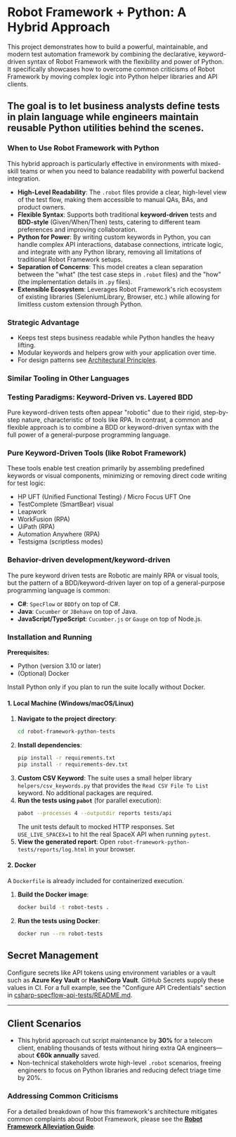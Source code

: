 # Robot Framework + Python: A Hybrid Approach

This project demonstrates how to build a powerful, maintainable, and modern test automation framework by combining the declarative, keyword-driven syntax of Robot Framework with the flexibility and power of Python. It specifically showcases how to overcome common criticisms of Robot Framework by moving complex logic into Python helper libraries and API clients.

The goal is to let business analysts define tests in plain language while engineers maintain reusable Python utilities behind the scenes.
---

### When to Use Robot Framework with Python

This hybrid approach is particularly effective in environments with mixed-skill teams or when you need to balance readability with powerful backend integration.

* **High-Level Readability**: The `.robot` files provide a clear, high-level view of the test flow, making them accessible to manual QAs, BAs, and product owners.
* **Flexible Syntax**: Supports both traditional **keyword-driven** tests and **BDD-style** (Given/When/Then) tests, catering to different team preferences and improving collaboration.
* **Python for Power**: By writing custom keywords in Python, you can handle complex API interactions, database connections, intricate logic, and integrate with any Python library, removing all limitations of traditional Robot Framework setups.
* **Separation of Concerns**: This model creates a clean separation between the "what" (the test case steps in `.robot` files) and the "how" (the implementation details in `.py` files).
* **Extensible Ecosystem**: Leverages Robot Framework's rich ecosystem of existing libraries (SeleniumLibrary, Browser, etc.) while allowing for limitless custom extension through Python.

### Strategic Advantage
- Keeps test steps business readable while Python handles the heavy lifting.
- Modular keywords and helpers grow with your application over time.
- For design patterns see [Architectural Principles](../ARCHITECTURAL_PRINCIPLES.md).

### Similar Tooling in Other Languages

### Testing Paradigms: Keyword-Driven vs. Layered BDD

Pure keyword-driven tests often appear "robotic" due to their rigid, step-by-step nature, characteristic of tools like RPA. In contrast, a common and flexible approach is to combine a BDD or keyword-driven syntax with the full power of a general-purpose programming language.

### Pure Keyword-Driven Tools (like Robot Framework)
These tools enable test creation primarily by assembling predefined keywords or visual components, minimizing or removing direct code writing for test logic:

* HP UFT (Unified Functional Testing) / Micro Focus UFT One
* TestComplete (SmartBear) visual
* Leapwork 
* WorkFusion (RPA)
* UiPath (RPA)
* Automation Anywhere (RPA)
* Testsigma (scriptless modes)

### Behavior-driven development/keyword-driven
The pure keyword driven tests are Robotic are mainly RPA or visual tools, but the pattern of a BDD/keyword-driven layer on top of a general-purpose programming language is common:
* **C#**: `SpecFlow` or `BDDfy` on top of C#.
* **Java**: `Cucumber` or `JBehave` on top of Java.
* **JavaScript/TypeScript**: `Cucumber.js` or `Gauge` on top of Node.js.

### Installation and Running

**Prerequisites:**
* Python (version 3.10 or later)
* (Optional) Docker

Install Python only if you plan to run the suite locally without Docker.

#### 1. Local Machine (Windows/macOS/Linux)

1.  **Navigate to the project directory**:
    ```bash
    cd robot-framework-python-tests
    ```
2.  **Install dependencies**:
    ```bash
    pip install -r requirements.txt
    pip install -r requirements-dev.txt
    ```
3.  **Custom CSV Keyword**: The suite uses a small helper library
    `helpers/csv_keywords.py` that provides the `Read CSV File To List`
    keyword. No additional packages are required.
4.  **Run the tests using `pabot`** (for parallel execution):
    ```bash
    pabot --processes 4 --outputdir reports tests/api
    ```
    The unit tests default to mocked HTTP responses. Set `USE_LIVE_SPACEX=1` to
    hit the real SpaceX API when running `pytest`.
5.  **View the generated report**: Open `robot-framework-python-tests/reports/log.html` in your browser.

#### 2. Docker

A `Dockerfile` is already included for containerized execution.

1. **Build the Docker image**:
   ```bash
   docker build -t robot-tests .
   ```
2. **Run the tests using Docker**:
    ```bash
    docker run --rm robot-tests
    ```

## Secret Management

Configure secrets like API tokens using environment variables or a vault such as
**Azure Key Vault** or **HashiCorp Vault**. GitHub Secrets supply these values
in CI. For a full example, see the "Configure API Credentials" section in
[csharp-specflow-api-tests/README.md](../csharp-specflow-api-tests/README.md).

---

## Client Scenarios

- This hybrid approach cut script maintenance by **30%** for a telecom client, enabling thousands of tests without hiring extra QA engineers—about **€60k annually** saved.
- Non-technical stakeholders wrote high-level `.robot` scenarios, freeing engineers to focus on Python libraries and reducing defect triage time by 20%.

### Addressing Common Criticisms

For a detailed breakdown of how this framework's architecture mitigates common complaints about Robot Framework, please see the **[Robot Framework Alleviation Guide](./robot_framework_alleviation.md)**.
